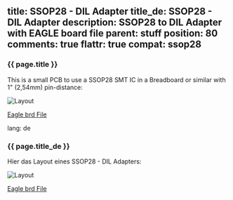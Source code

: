 title: SSOP28 - DIL Adapter
title_de: SSOP28 - DIL Adapter
description: SSOP28 to DIL Adapter with EAGLE board file
parent: stuff
position: 80
comments: true
flattr: true
compat: ssop28
---

### {{ page.title }}

This is a small PCB to use a SSOP28 SMT IC in a Breadboard or similar with 1" (2,54mm) pin-distance:

![Layout][1]

[Eagle brd File][2]

 [1]: /img/ssop28.png
 [2]: /files/ssop28.brd

lang: de

### {{ page.title_de }}

Hier das Layout eines SSOP28 - DIL Adapters:

![Layout][1]

[Eagle brd File][2]

 [1]: /img/ssop28.png
 [2]: /files/ssop28.brd

